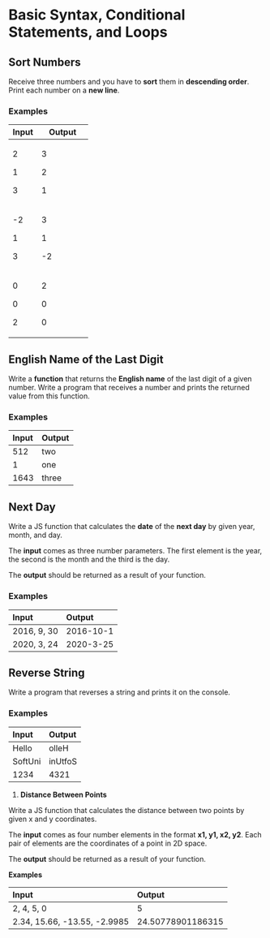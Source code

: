 # Basic Syntax, Conditional Statements, and Loops

## Sort Numbers

Receive three numbers and you have to **sort** them in **descending
order**. Print each number on a **new line**.

### Examples

<table>
<colgroup>
<col style="width: 36%" />
<col style="width: 63%" />
</colgroup>
<thead>
<tr>
<th style="text-align: center;"><strong>Input</strong></th>
<th style="text-align: center;"><strong>Output</strong></th>
</tr>
</thead>
<tbody>
<tr>
<td style="text-align: left;"><p>2</p>
<p>1</p>
<p>3</p></td>
<td style="text-align: left;"><p>3</p>
<p>2</p>
<p>1</p></td>
</tr>
<tr>
<td style="text-align: left;"><p>-2</p>
<p>1</p>
<p>3</p></td>
<td style="text-align: left;"><p>3</p>
<p>1</p>
<p>-2</p></td>
</tr>
<tr>
<td style="text-align: left;"><p>0</p>
<p>0</p>
<p>2</p></td>
<td style="text-align: left;"><p>2</p>
<p>0</p>
<p>0</p></td>
</tr>
</tbody>
</table>

## English Name of the Last Digit 

Write a **function** that returns the **English name** of the last digit
of a given number. Write a program that receives a number and prints the
returned value from this function.

### Examples

| **Input** | **Output** |
|:----------|:-----------|
| 512       | two        |
| 1         | one        |
| 1643      | three      |

## Next Day

Write a JS function that calculates the **date** of the **next day** by
given year, month, and day.

The **input** comes as three number parameters. The first element is the
year, the second is the month and the third is the day.

The **output** should be returned as a result of your function.

### Examples

| **Input**   | **Output** |
|:------------|:-----------|
| 2016, 9, 30 | 2016-10-1  |
| 2020, 3, 24 | 2020-3-25  |

### 

## Reverse String

Write a program that reverses a string and prints it on the console.

### Examples

| **Input** | **Output** |
|:----------|:-----------|
| Hello     | olleH      |
| SoftUni   | inUtfoS    |
| 1234      | 4321       |

1.  **Distance Between Points**

Write a JS function that calculates the distance between two points by
given x and y coordinates.

The **input** comes as four number elements in the format **x1, y1, x2,
y2**. Each pair of elements are the coordinates of a point in 2D space.

The **output** should be returned as a result of your function.

**Examples**

| **Input**                    | **Output**        |
|:-----------------------------|:------------------|
| 2, 4, 5, 0                   | 5                 |
| 2.34, 15.66, -13.55, -2.9985 | 24.50778901186315 |
